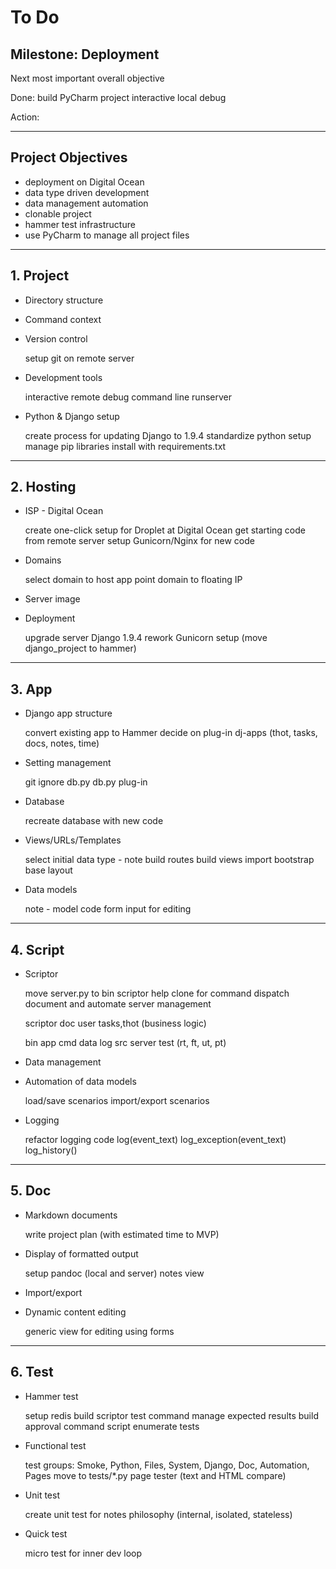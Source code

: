# To Do

## Milestone:  Deployment 

Next most important overall objective


Done:
    build PyCharm project
    interactive local debug


Action:

   

---

## Project Objectives

* deployment on Digital Ocean
* data type driven development
* data management automation
* clonable project
* hammer test infrastructure
* use PyCharm to manage all project files


---

## 1. Project

* Directory structure

* Command context

* Version control

    setup git on remote server

* Development tools

    interactive remote debug
    command line runserver

* Python & Django setup

    create process for updating Django to 1.9.4
    standardize python setup
    manage pip libraries
    install with requirements.txt

---

## 2. Hosting

* ISP - Digital Ocean

    create one-click setup for Droplet at Digital Ocean
    get starting code from remote server
    setup Gunicorn/Nginx for new code

* Domains

    select domain to host app
    point domain to floating IP

* Server image

* Deployment

    upgrade server Django 1.9.4
    rework Gunicorn setup (move django_project to hammer)

---

## 3. App

* Django app structure

    convert existing app to Hammer
    decide on plug-in dj-apps (thot, tasks, docs, notes, time)

* Setting management

    git ignore db.py
    db.py plug-in

* Database

    recreate database with new code

* Views/URLs/Templates

    select initial data type - note
    build routes
    build views
    import bootstrap
    base layout

* Data models

    note - model code
    form input for editing

---

## 4. Script

* Scriptor

    move server.py to bin
    scriptor help
    clone for command dispatch
    document and automate server management

    scriptor
        doc
        user
        tasks,thot  (business logic)

    bin
        app
        cmd
        data
        log
        src
        server
        test (rt, ft, ut, pt)


* Data management


* Automation of data models

    load/save scenarios
    import/export scenarios

* Logging

    refactor logging code
    log(event_text)
    log_exception(event_text)
    log_history()

---

## 5. Doc

* Markdown documents

    write project plan (with estimated time to MVP)
        

* Display of formatted output

    setup pandoc (local and server)
    notes view

* Import/export

* Dynamic content editing

    generic view for editing using forms


---

## 6. Test

* Hammer test
    
    setup redis
    build scriptor test command
    manage expected results
    build approval command script
    enumerate tests

    
* Functional test

    test groups: 
        Smoke, Python, Files, System, Django, Doc, Automation, Pages
    move to tests/*.py
    page tester (text and HTML compare)
       

* Unit test

    create unit test for notes
    philosophy (internal, isolated, stateless)

* Quick test

    micro test for inner dev loop
    
